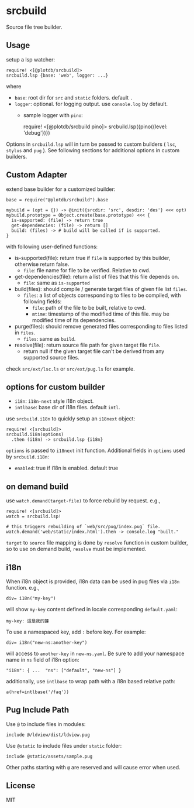 # srcbuild

Source file tree builder.


## Usage

setup a lsp watcher:

    require! <[@plotdb/srcbuild]>
    srcbuild.lsp {base: 'web', logger: ...}

where

 - `base`: root dir for `src` and `static` folders. default `.`
 - `logger`: optional. for logging output. use `console.log` by default. 
   - sample logger with `pino`:

     require! <[@plotdb/srcbuild pino]>
     srcbuild.lsp({pino({level: 'debug'})})

Options in `srcbuild.lsp` will in turn be passed to custom builders ( `lsc`, `stylus` and `pug` ). See following sections for additional options in custom builders.


## Custom Adapter

extend base builder for a customized builder:

    base = require("@plotdb/srcbuild").base

    mybuild = (opt = {}) -> @init({srcdir: 'src', desdir: 'des'} <<< opt)
    mybuild.prototype = Object.create(base.prototype) <<< {
      is-supported: (file) -> return true
      get-dependencies: (file) -> return []
      build: (files) -> # build will be called if is supported.
    }

with following user-defined functions:

 - is-supported(file): return true if `file` is supported by this builder, otherwise return false.
   - `file`: file name for file to be verified. Relative to cwd. 
 - get-dependencies(file): return a list of files that this file depends on.
   - `file`: same as `is-supported`
 - build(files): should compile / generate target files of given file list `files`.
   - `files`: a list of objects corresponding to files to be compiled, with following fields:
     - `file`: path of the file to be built, relative to cwd.
     - `mtime`: timestamp of the modified time of this file. may be modified time of its dependencies.
 - purge(files): should remove generated files corresponding to files listed in `files`.
   - `files`: same as `build`.
 - resolve(file): return source file path for given target file `file`.
   - return null if the given target file can't be derived from any supported source files.

check `src/ext/lsc.ls` or `src/ext/pug.ls` for example. 


## options for custom builder

 - `i18n`: `i18n-next` style i18n object.
 - `intlbase`: base dir of i18n files. default `intl`.

use `srcbuild.i18n` to quickly setup an `i18next` object:

    require! <[srcbuild]>
    srcbuild.i18n(options)
      .then (i18n) -> srcbuild.lsp {i18n}

`options` is passed to `i18next` init function. Additional fields in `options` used by `srcbuild.i18n`:

 - `enabled`: true if i18n is enabled. default true


## on demand build

use `watch.demand(target-file)` to force rebuild by request. e.g., 

    require! <[srcbuild]>
    watch = srcbuild.lsp!

    # this triggers rebuilding of `web/src/pug/index.pug` file.
    watch.demand('web/static/index.html').then -> console.log "built."

`target` to `source` file mapping is done by `resolve` function in custom builder, so to use on demand build, `resolve` must be implemented.


## i18n

When i18n object is provided, i18n data can be used in pug files via `i18n` function. e.g.,

    div= i18n("my-key")

will show `my-key` content defined in locale corresponding `default.yaml`:

    my-key: 這是我的鍵


To use a namespaced key, add `:` before key. For example:

    div= i18n("new-ns:another-key")

will access to `another-key` in `new-ns.yaml`. Be sure to add your namespace name in `ns` field of i18n option:

    "i18n": { ...  "ns": ["default", "new-ns"] }

additionally, use `intlbase` to wrap path with a i18n based relative path:

    a(href=intlbase('/faq'))


## Pug Include Path

Use `@` to include files in modules:

    include @/ldview/dist/ldview.pug

Use `@static` to include files under `static` folder:

    include @static/assets/sample.pug

Other paths starting with `@` are reserved and will cause error when used.



## License

MIT
